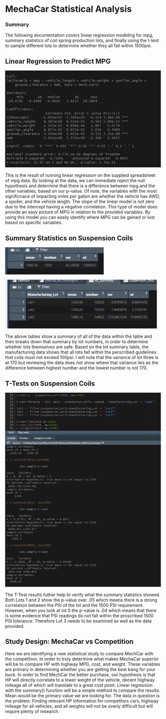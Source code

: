 # MechaCar Statistical Analysis

### Summary

The following documentation covers linear regression modeling for mpg, summary statistics of coil spring production lots, and finally using the t-test to sample different lots to determine whether they all fall within 1500psi.

## Linear Regression to Predict MPG

![Linear Results](https://github.com/natehahn/MechaCar_Statistical_Analysis/blob/e1abe403eb87cb17a80ebf99b814baf7ff8e8a01/linear%20regression.png)

This is the result of running linear regression on the supplied spreadsheet of mpg data.  By looking at the data, we can immediate reject the null hypothesis and determine that there is a difference between mpg and the other variables, based on our p-value.  Of note, the variables with the most significnace of impacting miles per gallon are whether the vehicle has AWD, a spoiler, and the vehicle length.  The slope of the linear model is not zero due to the intercept having a negative correlation.  This type of model does provide an easy picture of MPG in relation to the provided variables.  By using this model you can easily identify where MPG can be gained or lost based on specific variables.

## Summary Statistics on Suspension Coils

![Summarize Results](https://github.com/natehahn/MechaCar_Statistical_Analysis/blob/3f07d37f1d6f734cfc2ef9f68d0d4368d2e95757/summarize.png)

![Lot summary](https://github.com/natehahn/MechaCar_Statistical_Analysis/blob/3f07d37f1d6f734cfc2ef9f68d0d4368d2e95757/Lot%20Summary.png)

The above tables show a summary of all of the data within the table and then breaks down that summary by lot numbers, in order to determine whether lots themselves are safe.  Based on the lot summary table, the manufacturing data shows that all lots fall within the perscribed guidelines that coils must not exceed 100psi.  I will note that the variance of lot three is at 170 but reviewing the data does not show where that variance lies as the difference between highest number and the lowest number is not 170.


## T-Tests on Suspension Coils

![T-Test Results](https://github.com/natehahn/MechaCar_Statistical_Analysis/blob/e23db61c6411ffb3e5816a01eaa5d92610150d5d/t_test.png)

The T-Test results futher help to verify what the summary statistics showed.  Both Lots 1 and 2 show the p-value over .05 which means there is a strong correlation between the PSI of the lot and the 1500 PSI requirement.  However, when you look at lot 3 the p-value is .04 which means that there is some evidence that PSI readings do not fall within the proscribed 1500 PSI tolerance.  Therefore Lot 3 needs to be examined as well as the data provided.


## Study Design: MechaCar vs Competition

Here we are identifying a new statistical study to compare MechCar with the competition.  In order to truly determine what makes MechaCar superior will be to compare HP with highway MPG, cost, and weight.  These variables are primary in determining whether you are getting the best bang for your buck.  In order to find MechCar the better purchase, our hypothesis is that HP will directly correlate to a lower weight of the vehicle, decent highway mileage all of which will translate to a great cost point.  Linear regression with the summary() function will be a simple method to compare the results.  Mean would be the primary value we are looking for. The data in question is the problem.  Finding relevant HP information for competitors cars, highway mileage for all vehicles, and all weights will not be overly difficult but will require plenty of research.

